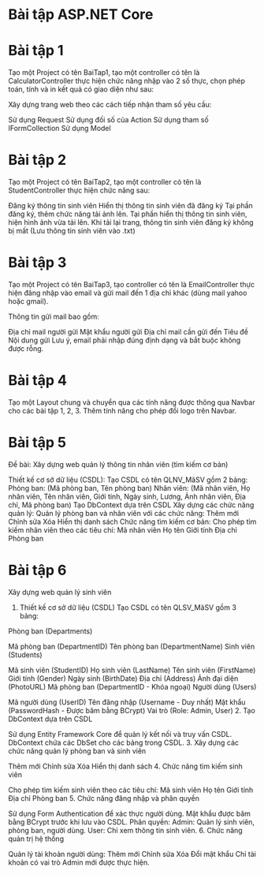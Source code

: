 # Bài tập ASP.NET Core
# Bài tập 1
Tạo một Project có tên BaiTap1, tạo một controller có tên là CalculatorController thực hiện chức năng nhập vào 2 số thực, chọn phép toán, tính và in kết quả có giao diện như sau:

Xây dựng trang web theo các cách tiếp nhận tham số yêu cầu:

Sử dụng Request
Sử dụng đối số của Action
Sử dụng tham số IFormCollection
Sử dụng Model
# Bài tập 2
Tạo một Project có tên BaiTap2, tạo một controller có tên là StudentController thực hiện chức năng sau:

Đăng ký thông tin sinh viên
Hiển thị thông tin sinh viên đã đăng ký
Tại phần đăng ký, thêm chức năng tải ảnh lên. Tại phần hiển thị thông tin sinh viên, hiện hình ảnh vừa tải lên.
Khi tải lại trang, thông tin sinh viên đăng ký không bị mất (Lưu thông tin sinh viên vào .txt)
# Bài tập 3
Tạo một Project có tên BaiTap3, tạo controller có tên là EmailController thực hiện đăng nhập vào email và gửi mail đến 1 địa chỉ khác (dùng mail yahoo hoặc gmail).

Thông tin gửi mail bao gồm:

Địa chỉ mail người gửi
Mật khẩu người gửi
Địa chỉ mail cần gửi đến
Tiêu đề
Nội dung gửi
Lưu ý, email phải nhập đúng định dạng và bắt buộc không được rỗng.

# Bài tập 4
Tạo một Layout chung và chuyển qua các tính năng được thông qua Navbar cho các bài tập 1, 2, 3. Thêm tính năng cho phép đổi logo trên Navbar.

# Bài tập 5
Đề bài: Xây dựng web quản lý thông tin nhân viên (tìm kiếm cơ bản)

Thiết kế cơ sở dữ liệu (CSDL): Tạo CSDL có tên QLNV_MãSV gồm 2 bảng:
Phòng ban: (Mã phòng ban, Tên phòng ban)
Nhân viên: (Mã nhân viên, Họ nhân viên, Tên nhân viên, Giới tính, Ngày sinh, Lương, Ảnh nhân viên, Địa chỉ, Mã phòng ban)
Tạo DbContext dựa trên CSDL
Xây dựng các chức năng quản lý:
Quản lý phòng ban và nhân viên với các chức năng:
Thêm mới
Chỉnh sửa
Xóa
Hiển thị danh sách
Chức năng tìm kiếm cơ bản:
Cho phép tìm kiếm nhân viên theo các tiêu chí:
Mã nhân viên
Họ tên
Giới tính
Địa chỉ
Phòng ban
# Bài tập 6
Xây dựng web quản lý sinh viên

1. Thiết kế cơ sở dữ liệu (CSDL)
Tạo CSDL có tên QLSV_MãSV gồm 3 bảng:

Phòng ban (Departments)

Mã phòng ban (DepartmentID)
Tên phòng ban (DepartmentName)
Sinh viên (Students)

Mã sinh viên (StudentID)
Họ sinh viên (LastName)
Tên sinh viên (FirstName)
Giới tính (Gender)
Ngày sinh (BirthDate)
Địa chỉ (Address)
Ảnh đại diện (PhotoURL)
Mã phòng ban (DepartmentID - Khóa ngoại)
Người dùng (Users)

Mã người dùng (UserID)
Tên đăng nhập (Username - Duy nhất)
Mật khẩu (PasswordHash - Được băm bằng BCrypt)
Vai trò (Role: Admin, User)
2. Tạo DbContext dựa trên CSDL

Sử dụng Entity Framework Core để quản lý kết nối và truy vấn CSDL.
DbContext chứa các DbSet cho các bảng trong CSDL.
3. Xây dựng các chức năng quản lý phòng ban và sinh viên

Thêm mới
Chỉnh sửa
Xóa
Hiển thị danh sách
4. Chức năng tìm kiếm sinh viên

Cho phép tìm kiếm sinh viên theo các tiêu chí:
Mã sinh viên
Họ tên
Giới tính
Địa chỉ
Phòng ban
5. Chức năng đăng nhập và phân quyền

Sử dụng Form Authentication để xác thực người dùng.
Mật khẩu được băm bằng BCrypt trước khi lưu vào CSDL.
Phân quyền:
Admin: Quản lý sinh viên, phòng ban, người dùng.
User: Chỉ xem thông tin sinh viên.
6. Chức năng quản trị hệ thống

Quản lý tài khoản người dùng:
Thêm mới
Chỉnh sửa
Xóa
Đổi mật khẩu
Chỉ tài khoản có vai trò Admin mới được thực hiện.
